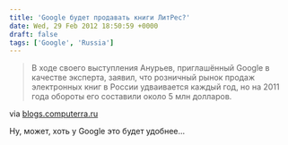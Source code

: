 ```yaml
---
title: 'Google будет продавать книги ЛитРес?'
date: Wed, 29 Feb 2012 18:50:59 +0000
draft: false
tags: ['Google', 'Russia']
---
```


> В ходе своего выступления Анурьев, приглашённый Google в качестве эксперта, заявил, что розничный рынок продаж электронных книг в России удваивается каждый год, но на 2011 года обороты его составили около 5 млн долларов.

via [blogs.computerra.ru](http://blogs.computerra.ru/25634)

Ну, может, хоть у Google это будет удобнее...